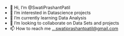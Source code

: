 - 👋 Hi, I’m @SwatiPrashantPatil
- 👀 I’m interested in Datascience projects
- 🌱 I’m currently learning Data Analysis
- 💞️ I’m looking to collaborate on Data Sets and projects
- 📫 How to reach me ...swatiprashantpatil@gmail.com

<!---
SwatiPrashantPatil/SwatiPrashantPatil is a ✨ special ✨ repository because its `README.md` (this file) appears on your GitHub profile.
You can click the Preview link to take a look at your changes.
--->
